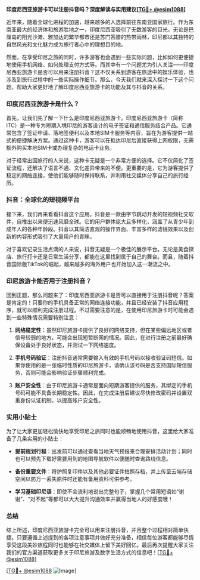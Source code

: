 **印度尼西亚旅游卡可以注册抖音吗？深度解读与实用建议[[TG💪+ @esim1088](https://t.me/s/esim1088)]**

近年来，随着全球化进程的加速，越来越多的人选择前往东南亚国家旅行。作为东南亚最大的经济体和旅游胜地之一，印度尼西亚吸引了无数游客的目光。无论是巴厘岛的阳光沙滩、雅加达的繁华都市还是苏门答腊的热带雨林，印尼都以其独特的自然风光和文化魅力成为旅行者心中的理想目的地。

然而，在享受印尼之旅的同时，许多游客也会遇到一些实际问题，比如如何更便捷地使用手机网络、如何处理支付方式等。而其中有一个问题尤为引人关注——印度尼西亚旅游卡是否可以用来注册抖音？这不仅关系到游客在旅途中的娱乐体验，也涉及到旅行过程中的一些实际操作细节。那么，今天我们就来深入探讨一下这个问题，帮助大家更好地了解印度尼西亚旅游卡的功能及其与抖音的关系。

### 印度尼西亚旅游卡是什么？

首先，让我们先了解一下什么是印度尼西亚旅游卡。印度尼西亚旅游卡（简称ITC）是一种专为短期入境印尼的游客设计的电子签证和通信服务结合产品。它通常包含了签证申请、落地签便利以及本地SIM卡服务等内容，旨在为游客提供一站式的便捷解决方案。通过这种卡，游客可以在抵达印尼后直接获得上网权限，无需额外购买本地SIM卡或办理复杂的电话卡业务。

对于经常出国旅行的人来说，这种卡无疑是一个非常方便的选择。它不仅简化了签证流程，还解决了语言不通、文化差异带来的不便。更重要的是，它为游客提供了稳定的网络连接，使他们能够随时保持联系，并利用社交媒体分享自己的旅行经历。

### 抖音：全球化的短视频平台

接下来，我们再来看看抖音这个应用。抖音是一款由字节跳动开发的短视频社交软件，自推出以来便迅速风靡全球。它的用户群体庞大且多样化，涵盖了从青少年到成年人的各种年龄段。抖音以其简洁直观的操作界面、丰富多样的滤镜效果以及创新的内容形式吸引了大量用户的青睐。

对于喜欢记录生活点滴的人来说，抖音无疑是一个极佳的展示平台。无论是美食探店、旅行打卡还是日常生活分享，都能在这里找到属于自己的舞台。而且，随着抖音国际版TikTok的崛起，越来越多的海外用户也开始加入这一潮流之中。

### 印尼旅游卡能否用于注册抖音？

回到正题，那么问题来了：印度尼西亚旅游卡是否可以直接用于注册抖音呢？答案是肯定的！只要你的手机具备正常的网络连接功能，并且已经安装了抖音应用程序，就可以顺利完成注册过程。不过需要注意的是，在使用印尼旅游卡时可能会遇到一些特殊情况需要特别注意：

1. **网络稳定性**：虽然印尼旅游卡提供了良好的网络支持，但在某些偏远地区或者信号较弱的地方，可能会出现短暂断网的情况。因此，在进行注册之前最好确保设备处于良好状态，并测试一下网络速度。
   
2. **手机号码验证**：注册抖音通常需要输入有效的手机号码以接收验证码短信。如果你使用的是一张临时性质的印尼旅游卡，请确认该号码是否支持国际短信服务，否则可能会影响验证步骤顺利完成。

3. **账户安全性**：由于印尼旅游卡通常是面向短期游客提供的服务，其绑定的手机号码可能不具备长期稳定性。因此，在完成注册后建议尽快修改密码并设置双重身份认证机制，以提高账户安全性。

### 实用小贴士

为了让大家更加轻松愉快地享受印尼之旅同时也能顺畅地使用抖音，这里给大家准备了几条实用的小贴士：

- **提前规划行程**：出发前可以通过查看当地天气预报来合理安排活动计划；同时也可以预先下载好需要用到的地图导航软件以便随时查询路线信息。
  
- **备份重要文件**：将护照复印件以及其他必要证件拍照存档，并上传至云端存储空间以防万一丢失原件时还能有备用资料可供参考。
  
- **学习基础印尼语**：即使不会流利地说出完整句子，掌握几个常用短语如“谢谢”、“对不起”等都可以大大提升沟通效率并赢得当地人的好感度哦！

### 总结

综上所述，印度尼西亚旅游卡完全可以用来注册抖音，并且整个过程相对简单快捷。只要遵循上述提到的各项注意事项并做好充分准备，相信每位游客都能够尽情享受这段美妙旅程同时也能够在社交媒体上留下美好回忆。最后再次提醒大家关注我们的官方渠道获取更多关于印尼旅游及数字生活方式的信息吧！[[TG💪+ @esim1088](https://t.me/s/esim1088)]

[[TG💪+ @esim1088](https://t.me/s/esim1088) ![Image](https://i.postimg.cc/4NQfJmqS/Snipaste-2025-05-13-00-14-12.png)]